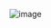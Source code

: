 ![image](https://github.com/ilrexho2011/Project-EULER-Possible-Solutions-Problems-201_to_300/assets/61479363/4e47a423-a1b3-4dd1-b417-a6038708b8df)

